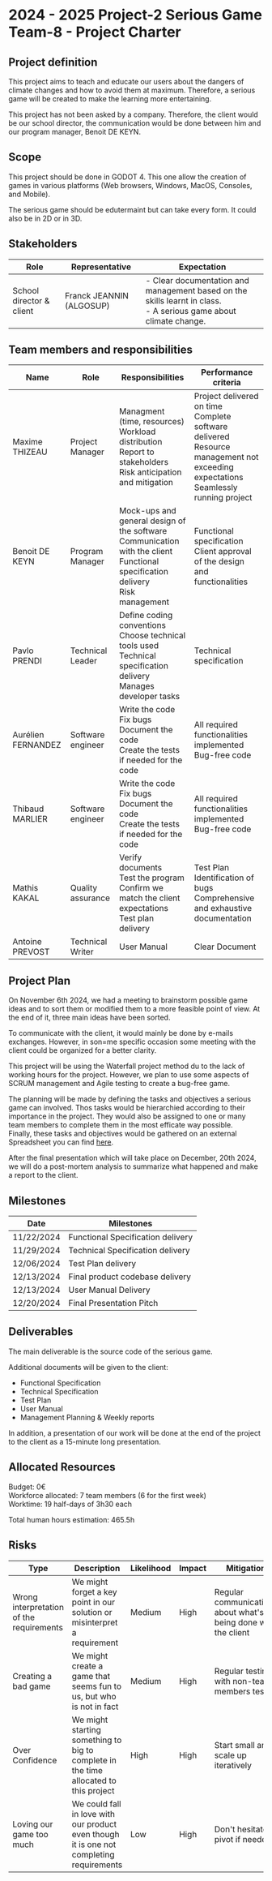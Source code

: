 # 2024 - 2025 Project-2 Serious Game Team-8 - Project Charter

## Project definition

This project aims to teach and educate our users about the dangers of climate changes and how to avoid them at maximum.
Therefore, a serious game will be created to make the learning more entertaining.

This project has not been asked by a company. Therefore, the client would be our school director, the communication would be done between him and our program manager, Benoit DE KEYN.

## Scope

This project should be done in GODOT 4. This one allow the creation of games in various platforms (Web browsers, Windows, MacOS, Consoles, and Mobile). 

The serious game should be edutermaint but can take every form. It could also be in 2D or in 3D.

## Stakeholders

| Role                     | Representative                        | Expectation                                                                                                           |
| ------------------------ | ------------------------------------- | --------------------------------------------------------------------------------------------------------------------- |
| School director & client | Franck JEANNIN (ALGOSUP)              | - Clear documentation and management based on the skills learnt in class. <br> - A serious game about climate change. |

## Team members and responsibilities

| Name               | Role              | Responsibilities                                                                                                                     | Performance criteria                                                                                                                      |
| ------------------ | ----------------- | ------------------------------------------------------------------------------------------------------------------------------------ | ----------------------------------------------------------------------------------------------------------------------------------------- |
| Maxime THIZEAU     | Project Manager   | Managment (time, resources)<br>Workload distribution<br> Report to stakeholders<br>Risk anticipation and mitigation                  | Project delivered on time <br>Complete software delivered<br>Resource management not exceeding expectations<br>Seamlessly running project |
| Benoit DE KEYN     | Program Manager   | Mock-ups and general design of the software<br>Communication with the client<br>Functional specification delivery<br>Risk management | Functional specification<br>Client approval of the design and functionalities                                                             |
| Pavlo PRENDI       | Technical Leader  | Define coding conventions<br>Choose technical tools used<br>Technical specification delivery<br>Manages developer tasks              | Technical specification                                                                                                                   |
| Aurélien FERNANDEZ | Software engineer | Write the code<br>Fix bugs<br>Document the code<br>Create the tests if needed for the code                                           | All required functionalities implemented<br>Bug-free code                                                                                 |
| Thibaud MARLIER    | Software engineer | Write the code<br>Fix bugs<br>Document the code<br>Create the tests if needed for the code                                           | All required functionalities implemented<br>Bug-free code                                                                                 |
| Mathis KAKAL       | Quality assurance | Verify documents<br>Test the program<br>Confirm we match the client expectations<br>Test plan delivery                               | Test Plan<br>Identification of bugs<br>Comprehensive and exhaustive documentation                                                         |
| Antoine PREVOST    | Technical Writer  | User Manual                                                                                                                          | Clear Document                                                                                                                            |

## Project Plan

On November 6th 2024, we had a meeting to brainstorm possible game ideas and to sort them or modified them to a more feasible point of view. At the end of it, three main ideas have been sorted.

To communicate with the client, it would mainly be done by e-mails exchanges. However, in son=me specific occasion some meeting with the client could be organized for a better clarity.

This project will be using the Waterfall project method du to the lack of working hours for the project. However, we plan to use some aspects of SCRUM management and Agile testing to create a bug-free game.

The planning will be made by defining the tasks and objectives a serious game can involved. Thos tasks would be hierarchied according to their importance in the project. They would also be assigned to one or many team members to complete them in the most efficate way possible. \
Finally, these tasks and objectives would be gathered on an external Spreadsheet you can find [here](https://docs.google.com/spreadsheets/d/1YawyIgXylS97_ymcw2Y4kwv85DKmZqUtg69qEnfmWP8/edit?usp=sharing).

After the final presentation which will take place on December, 20th 2024, we will do a post-mortem analysis to summarize what happened and make a report to the client.

## Milestones

| Date       | Milestones                        |
| ---------- | --------------------------------- |
| 11/22/2024 | Functional Specification delivery |
| 11/29/2024 | Technical Specification delivery  |
| 12/06/2024 | Test Plan delivery                |
| 12/13/2024 | Final product codebase delivery   |
| 12/13/2024 | User Manual Delivery              |
| 12/20/2024 | Final Presentation Pitch          |

## Deliverables

The main deliverable is the source code of the serious game.

Additional documents will be given to the client:

- Functional Specification
- Technical Specification
- Test Plan
- User Manual
- Management Planning & Weekly reports

In addition, a presentation of our work will be done at the end of the project to the client as a 15-minute long presentation.

## Allocated Resources

Budget: 0€ \
Workforce allocated: 7 team members (6 for the first week) \
Worktime: 19 half-days of 3h30 each

Total human hours estimation: 465.5h

## Risks

| Type                                     | Description                                                                                                                | Likelihood | Impact                  | Mitigation                                                     |
| ---------------------------------------- | -------------------------------------------------------------------------------------------------------------------------- | ---------- | ----------------------- | -------------------------------------------------------------- |
| Wrong interpretation of the requirements | We might forget a key point in our solution or misinterpret a requirement                                                  | Medium     | High                    | Regular communications about what's being done with the client |
| Creating a bad game                      | We might create a game that seems fun to us, but who is not in fact                                                        | Medium     | High                    | Regular testing with non-team-members tester                   |
| Over Confidence                          | We might starting something to big to complete in the time allocated to this project                                       | High       | High                    | Start small and scale up iteratively                           |
| Loving our game too much                 | We could fall in love with our product even though it is one not completing requirements                                   | Low        | High                    | Don't hesitate to pivot if needed                              |